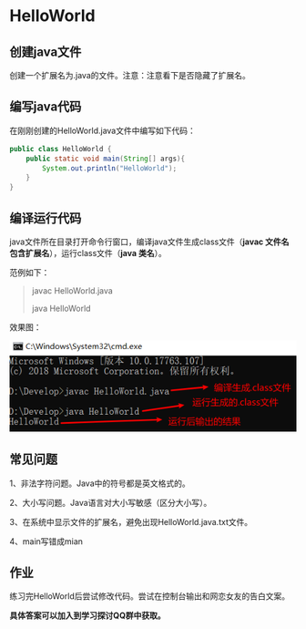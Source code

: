 # HelloWorld

## 创建java文件

创建一个扩展名为.java的文件。注意：注意看下是否隐藏了扩展名。

## 编写java代码

在刚刚创建的HelloWorld.java文件中编写如下代码：

~~~~java
public class HelloWorld {
	public static void main(String[] args){
		System.out.println("HelloWorld");
	}
}
~~~~

## 编译运行代码

java文件所在目录打开命令行窗口，编译java文件生成class文件（**javac 文件名包含扩展名**），运行class文件（**java 类名**）。

范例如下：

> javac HelloWorld.java
>
> java HelloWorld

效果图：

![image-20200811112129302](img/image-20200811112129302.png)

## 常见问题

1、非法字符问题。Java中的符号都是英文格式的。

2、大小写问题。Java语言对大小写敏感（区分大小写）。

3、在系统中显示文件的扩展名，避免出现HelloWorld.java.txt文件。

4、main写错成mian

## 作业

练习完HelloWorld后尝试修改代码。尝试在控制台输出和网恋女友的告白文案。

**具体答案可以加入到学习探讨QQ群中获取。**